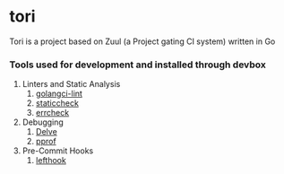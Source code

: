 # tori
Tori is a project based on Zuul (a Project gating CI system) written in Go

### Tools used for development and installed through devbox
1. Linters and Static Analysis
   1. [golangci-lint](https://github.com/golangci/golangci-lint)
   2. [staticcheck](https://github.com/dominikh/go-tools)
   3. [errcheck](https://github.com/kisielk/errcheck)
2. Debugging
   1. [Delve](https://github.com/go-delve/delve)
   2. [pprof](https://pkg.go.dev/net/http/pprof)
3. Pre-Commit Hooks
   1. [lefthook](https://lefthook.dev/intro.html)
